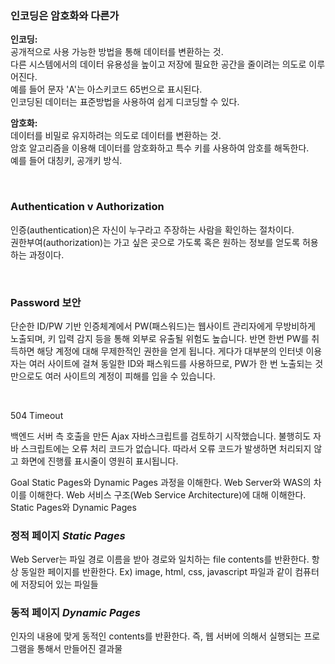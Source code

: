 ### 인코딩은 암호화와 다른가
**인코딩:**   
공개적으로 사용 가능한 방법을 통해 데이터를 변환하는 것.   
다른 시스템에서의 데이터 유용성을 높이고 저장에 필요한 공간을 줄이려는 의도로 이루어진다.   
예를 들어 문자 'A'는 아스키코드 65번으로 표시된다.   
인코딩된 데이터는 표준방법을 사용하여 쉽게 디코딩할 수 있다.

**암호화:**   
데이터를 비밀로 유지하려는 의도로 데이터를 변환하는 것.   
암호 알고리즘을 이용해 데이터를 암호화하고 특수 키를 사용하여 암호를 해독한다.   
예를 들어 대칭키, 공개키 방식.

&nbsp;  

### Authentication v Authorization
인증(authentication)은 자신이 누구라고 주장하는 사람을 확인하는 절차이다.   
권한부여(authorization)는 가고 싶은 곳으로 가도록 혹은 원하는 정보를 얻도록 허용하는 과정이다.

&nbsp;  


### Password 보안
단순한 ID/PW 기반 인증체계에서 PW(패스워드)는 웹사이트 관리자에게 무방비하게 노출되며, 키 입력 감지 등을 통해 외부로 유출될 위험도 높습니다. 반면 한번 PW를 취득하면 해당 계정에 대해 무제한적인 권한을 얻게 됩니다. 게다가 대부분의 인터넷 이용자는 여러 사이트에 걸쳐 동일한 ID와 패스워드를 사용하므로, PW가 한 번 노출되는 것만으로도 여러 사이트의 계정이 피해를 입을 수 있습니다.


&nbsp;  

504 Timeout

백엔드 서버 측 호출을 만든 Ajax 자바스크립트를 검토하기 시작했습니다. 불행히도 자바 스크립트에는 오류 처리 코드가 없습니다. 따라서 오류 코드가 발생하면 처리되지 않고 화면에 진행률 표시줄이 영원히 표시됩니다.



Goal
Static Pages와 Dynamic Pages 과정을 이해한다.
Web Server와 WAS의 차이를 이해한다.
Web 서비스 구조(Web Service Architecture)에 대해 이해한다.
Static Pages와 Dynamic Pages

### 정적 페이지 *Static Pages*

Web Server는 파일 경로 이름을 받아 경로와 일치하는 file contents를 반환한다.
항상 동일한 페이지를 반환한다.
Ex) image, html, css, javascript 파일과 같이 컴퓨터에 저장되어 있는 파일들

### 동적 페이지 *Dynamic Pages*

인자의 내용에 맞게 동적인 contents를 반환한다.
즉, 웹 서버에 의해서 실행되는 프로그램을 통해서 만들어진 결과물